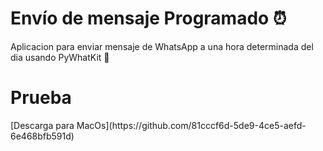 <h1>Envío de mensaje Programado ⏰ </h1>
<p>Aplicacion para enviar mensaje de WhatsApp a una hora determinada del dia usando PyWhatKit 🧰</p>

<h1>Prueba</h1>
[Descarga para MacOs](https://github.com/81cccf6d-5de9-4ce5-aefd-6e468bfb591d)
